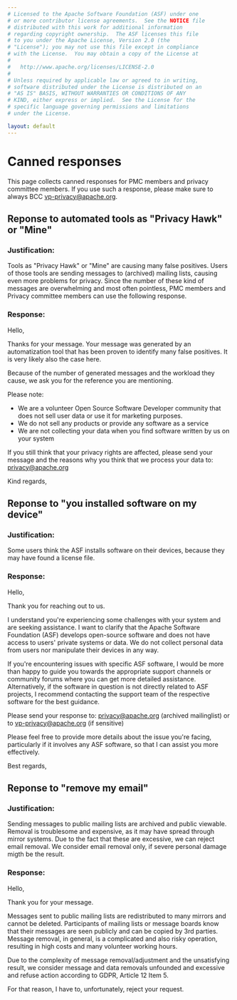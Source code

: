 ```yaml
---
# Licensed to the Apache Software Foundation (ASF) under one
# or more contributor license agreements.  See the NOTICE file
# distributed with this work for additional information
# regarding copyright ownership.  The ASF licenses this file
# to you under the Apache License, Version 2.0 (the
# "License"); you may not use this file except in compliance
# with the License.  You may obtain a copy of the License at
#
#   http://www.apache.org/licenses/LICENSE-2.0
#
# Unless required by applicable law or agreed to in writing,
# software distributed under the License is distributed on an
# "AS IS" BASIS, WITHOUT WARRANTIES OR CONDITIONS OF ANY
# KIND, either express or implied.  See the License for the
# specific language governing permissions and limitations
# under the License.

layout: default
---
```


# Canned responses

This page collects canned responses for PMC members and privacy committee members.
If you use such a response, please make sure to always BCC vp-privacy@apache.org.

## Reponse to automated tools as "Privacy Hawk" or "Mine"

### Justification:

Tools as "Privacy Hawk" or "Mine" are causing many false positives. Users of those
tools are sending messages to (archived) mailing lists, causing even
more problems for privacy. Since the number of these kind of messages are overwhelming
and most often pointless, PMC members and Privacy committee members can use the
following response. 

### Response:

Hello,

Thanks for your message. Your message was generated by an automatization tool 
that has been proven to identify many false positives. It is very likely also the case here.

Because of the number of generated messages and the workload they cause, 
we ask you for the reference you are mentioning. 

Please note:

- We are a volunteer Open Source Software Developer community that does not sell user data or use it for marketing purposes. 
- We do not sell any products or provide any software as a service
- We are not collecting your data when you find software written by us on your system

If you still think that your privacy rights are affected, please send your message and the reasons why you think that we process your data to:
privacy@apache.org

Kind regards,

## Reponse to "you installed software on my device"

### Justification:

Some users think the ASF installs software on their devices, because they 
may have found a license file.

### Response:

Hello,

Thank you for reaching out to us.

I understand you're experiencing some challenges with your system and are seeking assistance. 
I want to clarify that the Apache Software Foundation (ASF) develops open-source software 
and does not have access to users' private systems or data. We do not collect 
personal data from users nor manipulate their devices in any way.

If you're encountering issues with specific ASF software, I would be more than happy 
to guide you towards the appropriate support channels or community forums where 
you can get more detailed assistance. Alternatively, if the software in question 
is not directly related to ASF projects, I recommend contacting the support team 
of the respective software for the best guidance.

Please send your response to: privacy@apache.org (archived mailinglist) or to vp-privacy@apache.org (if sensitive)

Please feel free to provide more details about the issue you're facing, particularly 
if it involves any ASF software, so that I can assist you more effectively.

Best regards,

## Reponse to "remove my email"

### Justification:

Sending messages to public mailing lists are archived and public viewable.
Removal is troublesome and expensive, as it may have spread through mirror systems. 
Due to the fact that these are excessive, we can reject email removal.
We consider email removal only, if severe personal damage migth be the result.

### Response:

Hello,

Thank you for your message.

Messages sent to public mailing lists are redistributed to many mirrors and 
cannot be deleted. Participants of mailing lists or message boards know that 
their messages are seen publicly and can be copied by 3rd parties. Message removal, 
in general, is a complicated and also risky operation, resulting in high costs 
and many volunteer working hours.

Due to the complexity of message removal/adjustment and the unsatisfying result, 
we consider message and data removals unfounded and excessive and refuse action 
according to GDPR, Article 12 Item 5.

For that reason, I have to, unfortunately, reject your request. 

